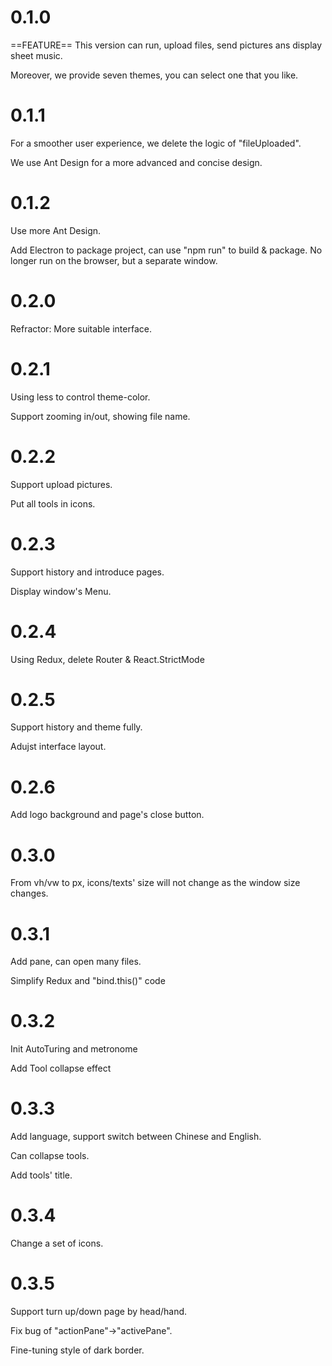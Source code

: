 # 0.1.0

==FEATURE== This version can run, upload files, send pictures ans display sheet music. 

Moreover, we provide seven themes, you can select one that you like. 

# 0.1.1

For a smoother user experience, we delete the logic of "fileUploaded". 

We use Ant Design for a more advanced and concise design. 

# 0.1.2

Use more Ant Design.

Add Electron to package project, can use "npm run" to build & package. 
No longer run on the browser, but a separate window. 

# 0.2.0

Refractor: More suitable interface.

# 0.2.1

Using less to control theme-color.

Support zooming in/out, showing file name. 

# 0.2.2

Support upload pictures.

Put all tools in icons.

# 0.2.3

Support history and introduce pages.

Display window's Menu.

# 0.2.4

Using Redux, delete Router & React.StrictMode

# 0.2.5

Support history and theme fully.

Adujst interface layout.

# 0.2.6

Add logo background and page's close button. 

# 0.3.0

From vh/vw to px, icons/texts' size will not change as the window size changes. 

# 0.3.1

Add pane, can open many files. 

Simplify Redux and "bind.this()" code 

# 0.3.2

Init AutoTuring and metronome

Add Tool collapse effect

# 0.3.3 

Add language, support switch between Chinese and English.

Can collapse tools.

Add tools' title.

# 0.3.4

Change a set of icons. 

# 0.3.5

Support turn up/down page by head/hand.

Fix bug of "actionPane"->"activePane".

Fine-tuning style of dark border.
